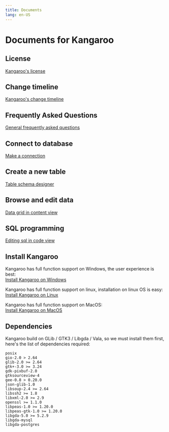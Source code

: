 ```yaml
---
title: Documents
lang: en-US
---
```


# Documents for Kangaroo
## License
[Kangaroo's license](license.md)

## Change timeline
[Kangaroo's change timeline](changelog.md)

## Frequently Asked Questions
[General frequently asked questions](faq.md)

## Connect to database
[Make a connection](connection.md)

## Create a new table
[Table schema designer](schema.md)

## Browse and edit data
[Data grid in content view](datagrid.md)

## SQL programming
[Editing sql in code view](editor.md)


## Install Kangaroo
Kangaroo has full function support on Windows, the user experience is best:<br/>
[Install Kangaroo on Windows](install_windows.md)

Kangaroo has full function support on linux, installation on linux OS is easy:<br/>
[Install Kangaroo on Linux](install_linux.md)

Kangaroo has full function support on MacOS:<br/>
[Install Kangaroo on MacOS](install_macos.md)

## Dependencies
Kangaroo build on GLib / GTK3 / Libgda / Vala, so we must install them first, here's the list of dependencies required:
```Text
posix
gio-2.0 > 2.64
glib-2.0 >= 2.64
gtk+-3.0 >= 3.24
gdk-pixbuf-2.0
gtksourceview-4
gee-0.8 > 0.20.0
json-glib-1.0
libsoup-2.4 >= 2.64
libssh2 >= 1.8
libxml-2.0 >= 2.9
openssl >= 1.1.0
libpeas-1.0 >= 1.20.0
libpeas-gtk-1.0 >= 1.20.0
libgda-5.0 >= 5.2.9
libgda-mysql
libgda-postgres
```

<Vssue :issue-id="2" :title="$title" />
